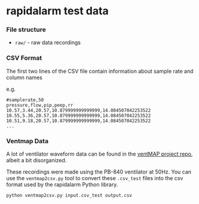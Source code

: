 # rapidalarm test data

### File structure

- `raw/` - raw data recordings

### CSV Format

The first two lines of the CSV file contain information about sample rate and column names

e.g.

    #samplerate,50
    pressure,flow,pip,peep,rr
    10.57,3.44,20.57,10.879999999999999,14.084507042253522
    10.55,5.36,20.57,10.879999999999999,14.084507042253522
    10.51,9.18,20.57,10.879999999999999,14.084507042253522
    ...

### Ventmap Data

A lot of ventilator waveform data can be found in the [ventMAP project repo](https://github.com/hahnicity/ventMAP/tree/master/ventmap/tests/samples), albeit a bit disorganized.  

These recordings were made using the PB-840 ventilator at 50Hz.  You can use the `ventmap2csv.py` tool to convert these `.csv_test` files into the csv format used by the rapidalarm Python library.

    python ventmap2csv.py input.csv_test output.csv
